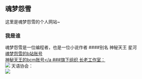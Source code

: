 ## 魂梦怨雪

这里是魂梦怨雪的个人网站~

### 我是谁
魂梦怨雪是一位编程者，也是一位小说作者
####别名
神秘天王
星河
<br/><a href="https://space.bilibili.com/1083432442">魂梦怨雪的b站账号</a>
<br/><a href=">https://shequ.codemao.cn/user/798270">神秘天王的bcm账号</a
###旗下组织
  长老工作室：
  <br/><a href="https://hunmengyuanxue.github.io/zls/"><img src="https://user-images.githubusercontent.com/103264657/162600578-8045aa68-8046-43a5-924e-361df9a344f8.png"></a>
  天语协会：
  <br/><a href="https://hunmengyuanxue.github.io/tianyu/"><img src="https://user-images.githubusercontent.com/103264657/162600616-00d59c4b-39e2-47e4-a568-4f8ee92183b1.png"></a>
